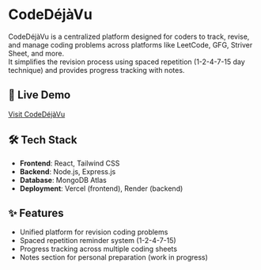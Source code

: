 # CodeDéjàVu

CodeDéjàVu is a centralized platform designed for coders to track, revise, and manage coding problems across platforms like LeetCode, GFG, Striver Sheet, and more.  
It simplifies the revision process using spaced repetition (1-2-4-7-15 day technique) and provides progress tracking with notes.

## 🚀 Live Demo
[Visit CodeDéjàVu](https://code-deja-vu.vercel.app/)

## 🛠️ Tech Stack
- **Frontend**: React, Tailwind CSS  
- **Backend**: Node.js, Express.js  
- **Database**: MongoDB Atlas  
- **Deployment**: Vercel (frontend), Render (backend)  

## ✨ Features
- Unified platform for revision coding problems  
- Spaced repetition reminder system (1-2-4-7-15)  
- Progress tracking across multiple coding sheets  
- Notes section for personal preparation  (work in progress)
